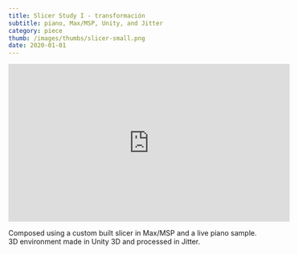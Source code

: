 ```yaml
---
title: Slicer Study I - transformación
subtitle: piano, Max/MSP, Unity, and Jitter
category: piece
thumb: /images/thumbs/slicer-small.png
date: 2020-01-01
---
```


<iframe width="560" height="315" src="https://www.youtube.com/embed/z3p8qN43r-s" frameborder="0" allow="accelerometer; autoplay; clipboard-write; encrypted-media; gyroscope; picture-in-picture" allowfullscreen></iframe>
  
Composed using a custom built slicer in Max/MSP and a live piano sample. 3D environment made in Unity 3D and processed in Jitter.
